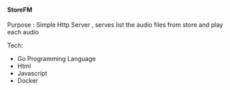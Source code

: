 #### StoreFM

Purpose : Simple Http Server , serves list the audio files from store and play each audio 

Tech:  
- Go Programming Language 
- Html
- Javascript 
- Docker  